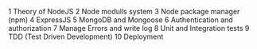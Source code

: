 1 Theory of NodeJS 
2 Node modulls system
3 Node package manager (npm)
4 ExpressJS
5 MongoDB and Mongoose
6 Authentication and authorization
7 Manage Errors and write log
8 Unit and Integration tests
9 TDD (Test Driven Development)
10 Deployment